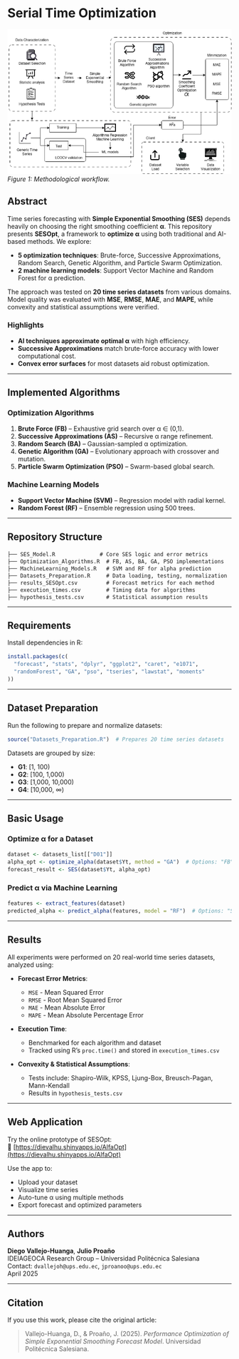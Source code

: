 
  # Serial Time Optimization

![Methodological Process](fig1_1.png)  
*Figure 1: Methodological workflow.*

## Abstract

Time series forecasting with **Simple Exponential Smoothing (SES)** depends heavily on choosing the right smoothing coefficient **α**. This repository presents **SESOpt**, a framework to **optimize α** using both traditional and AI-based methods. We explore:

- **5 optimization techniques**: Brute-force, Successive Approximations, Random Search, Genetic Algorithm, and Particle Swarm Optimization.
- **2 machine learning models**: Support Vector Machine and Random Forest for α prediction.

The approach was tested on **20 time series datasets** from various domains. Model quality was evaluated with **MSE**, **RMSE**, **MAE**, and **MAPE**, while convexity and statistical assumptions were verified.

### Highlights

- **AI techniques approximate optimal α** with high efficiency.
- **Successive Approximations** match brute-force accuracy with lower computational cost.
- **Convex error surfaces** for most datasets aid robust optimization.

---

## Implemented Algorithms

### Optimization Algorithms

1. **Brute Force (FB)** – Exhaustive grid search over α ∈ (0,1).  
2. **Successive Approximations (AS)** – Recursive α range refinement.
3. **Random Search (BA)** – Gaussian-sampled α optimization.
4. **Genetic Algorithm (GA)** – Evolutionary approach with crossover and mutation.
5. **Particle Swarm Optimization (PSO)** – Swarm-based global search.

### Machine Learning Models

- **Support Vector Machine (SVM)** – Regression model with radial kernel.
- **Random Forest (RF)** – Ensemble regression using 500 trees.

---

## Repository Structure

```text
├── SES_Model.R              # Core SES logic and error metrics
├── Optimization_Algorithms.R  # FB, AS, BA, GA, PSO implementations
├── MachineLearning_Models.R   # SVM and RF for alpha prediction
├── Datasets_Preparation.R     # Data loading, testing, normalization
├── results_SESOpt.csv         # Forecast metrics for each method
├── execution_times.csv        # Timing data for algorithms
├── hypothesis_tests.csv       # Statistical assumption results
```

---

##  Requirements

Install dependencies in R:

```r
install.packages(c(
  "forecast", "stats", "dplyr", "ggplot2", "caret", "e1071",
  "randomForest", "GA", "pso", "tseries", "lawstat", "moments"
))
```

---

## Dataset Preparation

Run the following to prepare and normalize datasets:

```r
source("Datasets_Preparation.R")  # Prepares 20 time series datasets
```

Datasets are grouped by size:

- **G1**: [1, 100)
- **G2**: [100, 1,000)
- **G3**: [1,000, 10,000)
- **G4**: [10,000, ∞)

---

##  Basic Usage

### Optimize α for a Dataset

```r
dataset <- datasets_list[["D01"]]
alpha_opt <- optimize_alpha(dataset$Yt, method = "GA")  # Options: "FB", "AS", "BA", "PSO"
forecast_result <- SES(dataset$Yt, alpha_opt)
```

### Predict α via Machine Learning

```r
features <- extract_features(dataset)
predicted_alpha <- predict_alpha(features, model = "RF")  # Options: "SVM", "RF"
```

---

## Results

All experiments were performed on 20 real-world time series datasets, analyzed using:

- **Forecast Error Metrics**:
  - `MSE` - Mean Squared Error
  - `RMSE` - Root Mean Squared Error
  - `MAE` - Mean Absolute Error
  - `MAPE` - Mean Absolute Percentage Error

- **Execution Time**:
  - Benchmarked for each algorithm and dataset
  - Tracked using R’s `proc.time()` and stored in `execution_times.csv`

- **Convexity & Statistical Assumptions**:
  - Tests include: Shapiro-Wilk, KPSS, Ljung-Box, Breusch-Pagan, Mann-Kendall
  - Results in `hypothesis_tests.csv`

---

## Web Application

Try the online prototype of SESOpt:  
🔗 [https://dievalhu.shinyapps.io/AlfaOpt](https://dievalhu.shinyapps.io/AlfaOpt)

Use the app to:
- Upload your dataset
- Visualize time series
- Auto-tune α using multiple methods
- Export forecast and optimized parameters

---

## Authors

**Diego Vallejo-Huanga**, **Julio Proaño**  
IDEIAGEOCA Research Group – Universidad Politécnica Salesiana  
 Contact: `dvallejoh@ups.edu.ec`, `jproanoo@ups.edu.ec`  
 April 2025

---

## Citation

If you use this work, please cite the original article:  
> Vallejo-Huanga, D., & Proaño, J. (2025). *Performance Optimization of Simple Exponential Smoothing Forecast Model*. Universidad Politécnica Salesiana.
